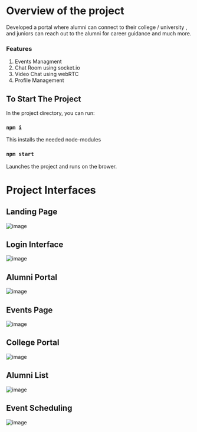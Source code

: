 # Overview of the project

Developed a portal where alumni can
connect to their college / university , and
juniors can reach out to the alumni for
career guidance and much more.

### Features
1. Events Managment 
2. Chat Room using socket.io
3. Video Chat using webRTC
4. Profile Management


## To Start The Project

In the project directory, you can run:

### `npm i`

This installs the needed node-modules


### `npm start`

Launches the project and runs on the brower.

# Project Interfaces

## Landing Page
![image](https://user-images.githubusercontent.com/97356776/209427358-028476b5-4c25-462a-9f73-ee7ab95145f7.png)


## Login Interface
![image](https://user-images.githubusercontent.com/97356776/209426528-ab526d1d-2f9c-4099-8b36-ae4c12d15330.png)

## Alumni Portal
![image](https://user-images.githubusercontent.com/97356776/209426718-e442a03f-6d24-439e-8212-6e9e16107af7.png)

## Events Page
![image](https://user-images.githubusercontent.com/97356776/209426848-f6ec1d1b-9ce8-40e4-8a66-456f50faea72.png)

## College Portal
![image](https://user-images.githubusercontent.com/97356776/209426893-4f01aabe-5fa2-42f3-89e9-bf85fd4795d8.png)

## Alumni List
![image](https://user-images.githubusercontent.com/97356776/209426913-237755e3-c347-4e59-8dc4-13efac238c72.png)

## Event Scheduling 
![image](https://user-images.githubusercontent.com/97356776/209426924-a89054c6-e296-45f8-aa8e-5a5b3cef6192.png)


